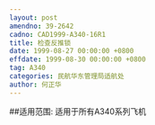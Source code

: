 ```yaml
---
layout: post
amendno: 39-2642
cadno: CAD1999-A340-16R1
title: 检查反推锁
date: 1999-08-27 00:00:00 +0800
effdate: 1999-08-30 00:00:00 +0800
tag: A340
categories: 民航华东管理局适航处
author: 何正华
---
```


##适用范围:
适用于所有A340系列飞机

